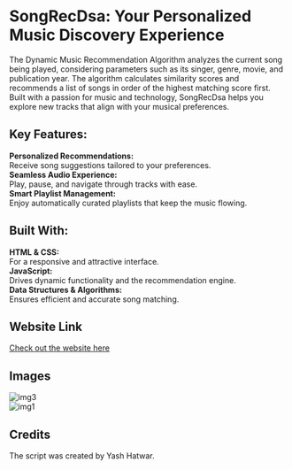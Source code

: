# SongRecDsa: Your Personalized Music Discovery Experience
The Dynamic Music Recommendation Algorithm analyzes the current song being played, considering parameters such as its singer, genre, movie, and publication year. The algorithm calculates similarity scores and recommends a list of songs in order of the highest matching score first. Built with a passion for music and technology, SongRecDsa helps you explore new tracks that align with your musical preferences.
## Key Features:
**Personalized Recommendations:**   
Receive song suggestions tailored to your preferences.  
**Seamless Audio Experience:**   
Play, pause, and navigate through tracks with ease.  
**Smart Playlist Management:**  
Enjoy automatically curated playlists that keep the music flowing. 
## Built With:  
**HTML & CSS:**  
For a responsive and attractive interface.    
**JavaScript:**     
Drives dynamic functionality and the recommendation engine.  
**Data Structures & Algorithms:**    
Ensures efficient and accurate song matching.  
## Website Link
[Check out the website here](https://yashhatwargit.github.io/SongRecDsa/)
## Images
![img3](https://github.com/user-attachments/assets/1acc452f-fb41-4d70-a962-61814c7cd200)  
![img1](https://github.com/user-attachments/assets/ca23d11e-2765-4759-b560-54217e40c44d)  
## Credits
The script was created by Yash Hatwar.

